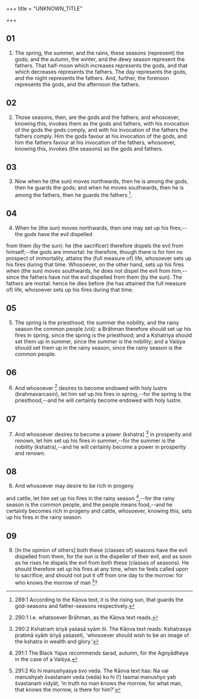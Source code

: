 +++
title = "UNKNOWN_TITLE"

+++


## 01
1. The spring, the summer, and the rains, these seasons (represent) the gods; and the autumn, the winter, and the dewy season represent the fathers. That half-moon which increases represents the gods, and that which decreases represents the fathers. The day represents the gods, and the night represents the fathers. And, further, the forenoon represents the gods, and the afternoon the fathers.

## 02
2. Those seasons, then, are the gods and the fathers; and whosoever, knowing this, invokes them as the gods and fathers, with his invocation of the gods the gods comply, and with his invocation of the fathers the fathers comply. Him the gods favour at his invocation of the gods, and him the fathers favour at his invocation of the fathers, whosoever, knowing this, invokes (the seasons) as the gods and fathers.

## 03
3. Now when he (the sun) moves northwards, then he is among the gods, then he guards the gods; and when he moves southwards, then he is among the fathers, then he guards the fathers [^egg_665].

[^egg_665]: 289:1 According to the Kāṇva text, it is the rising sun, that guards the god-seasons and father-seasons respectively.

## 04
4. When he (the sun) moves northwards, then one may set up his fires;--the gods have the evil dispelled

from them (by the sun): he (the sacrificer) therefore dispels the evil from himself;--the gods are immortal: he therefore, though there is for him no prospect of immortality, attains the (full measure of) life, whosoever sets up his fires during that time. Whosoever, on the other hand, sets up his fires when (the sun) moves southwards, he does not dispel the evil from him,--since the fathers have not the evil dispelled from them (by the sun). The fathers are mortal: hence he dies before (he has attained the full measure of) life, whosoever sets up his fires during that time.

## 05
5. The spring is the priesthood, the summer the nobility, and the rainy season the common people (viś): a Brāhman therefore should set up his fires in spring, since the spring is the priesthood; and a Kshatriya should set them up in summer, since the summer is the nobility; and a Vaiśya should set them up in the rainy season, since the rainy season is the common people.

## 06
6. And whosoever [^egg_666] desires to become endowed with holy lustre (brahmavarcasin), let him set up his fires in spring,--for the spring is the priesthood,--and he will certainly become endowed with holy lustre.

[^egg_666]: 290:1 I.e. whatsoever Brāhman, as the Kāṇva text reads.

## 07
7. And whosoever desires to become a power (kshatra) [^egg_667] in prosperity and renown, let him set up his fires in summer,--for the summer is the nobility (kshatra),--and he will certainly become a power in prosperity and renown.

[^egg_667]: 290:2 Kshatraṁ śriyā yaśasā syām iti. The Kāṇva text reads: Kshatrasya pratimā syāṁ śriyā yaśaseti, 'whosoever should wish to be an image of the kshatra in wealth and glory.'

## 08
8. And whosoever may desire to be rich in progeny

and cattle, let him set up his fires in the rainy season [^egg_668],--for the rainy season is the common people, and the people means food,--and he certainly becomes rich in progeny and cattle, whosoever, knowing this, sets up his fires in the rainy season.

[^egg_668]: 291:1 The Black Yajus recommends śarad, autumn, for the Agnyādheya in the case of a Vaiśya.

## 09
9. [In the opinion of others] both these (classes of) seasons have the evil dispelled from them, for the sun is the dispeller of their evil, and as soon as he rises he dispels the evil from both these (classes of seasons). He should therefore set up his fires at any time, when he feels called upon to sacrifice; and should not put it off from one day to the morrow: for who knows the morrow of man [^egg_669]?

[^egg_669]: 291:2 Ko hi manushyasya śvo veda. The Kāṇva text has: Na vai manushyaḥ śvastanam veda (veda) ko hi (!) tasmai manushyo yaḥ śvastanaṁ vidyāt, 'in truth no man knows the morrow, for what man, that knows the morrow, is there for him?'

